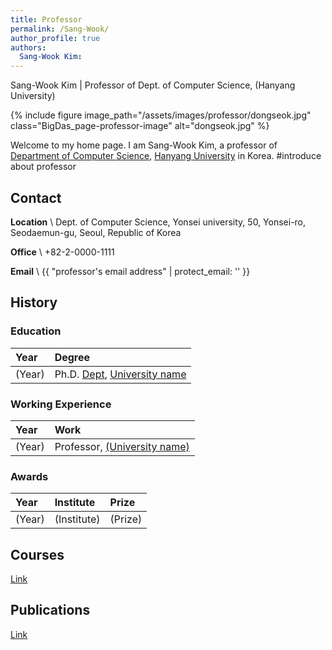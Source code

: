 ```yaml
---
title: Professor
permalink: /Sang-Wook/
author_profile: true
authors:
  Sang-Wook Kim:
---
```

Sang-Wook Kim &#124; Professor of Dept. of Computer Science,  (Hanyang University)

{% include figure image_path="/assets/images/professor/dongseok.jpg" class="BigDas_page-professor-image" alt="dongseok.jpg" %}

Welcome to my home page. I am Sang-Wook Kim, a professor of [Department of Computer Science](http://~), [Hanyang University](http://www.univ.ac.kr/) in Korea. 
#introduce about professor

## Contact

<i class="fas fa-fw fa-map-marker-alt"></i> **Location** \\
Dept. of Computer Science, Yonsei university, 50, Yonsei-ro, Seodaemun-gu, Seoul, Republic of Korea

<i class="fas fa-fw fa-phone"></i> **Office** \\
+82-2-0000-1111

<i class="fas fa-fw fa-envelope-square"></i> **Email** \\
{{ "professor's email address" | protect_email: '' }}

## History
### Education

| Year            | Degree                                                                                                 |
|:----------------|:-------------------------------------------------------------------------------------------------------|
| (Year) | Ph.D. [Dept](http://www~), [University name](http://www.univ.co.kr/)                        |

### Working Experience

| Year            | Work                                                                          |
|:----------------|:------------------------------------------------------------------------------|
| (Year)    | Professor, [(University name)](http://www.univ.co.kr/)                       |


### Awards

| Year      | Institute                                                | Prize                                                     |
|:----------|:---------------------------------------------------------|:----------------------------------------------------------|
| (Year)      | (Institute)                               | (Prize)                                                  |

## Courses
[Link](/courses)

## Publications
[Link](/publications/international/journal)
